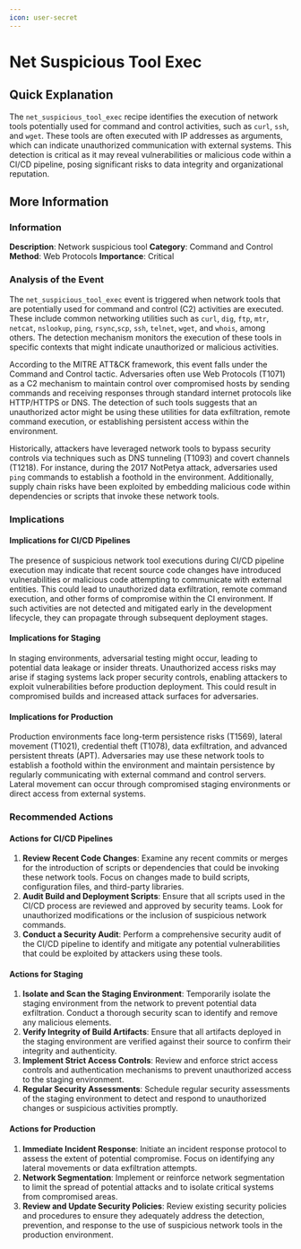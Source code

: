 ```yaml
---
icon: user-secret
---
```


# Net Suspicious Tool Exec

## Quick Explanation

The `net_suspicious_tool_exec` recipe identifies the execution of network tools potentially used for command and control activities, such as `curl`, `ssh`, and `wget`. These tools are often executed with IP addresses as arguments, which can indicate unauthorized communication with external systems. This detection is critical as it may reveal vulnerabilities or malicious code within a CI/CD pipeline, posing significant risks to data integrity and organizational reputation.

## More Information

### Information

**Description**: Network suspicious tool **Category**: Command and Control **Method**: Web Protocols **Importance**: Critical

### Analysis of the Event

The `net_suspicious_tool_exec` event is triggered when network tools that are potentially used for command and control (C2) activities are executed. These include common networking utilities such as `curl`, `dig`, `ftp`, `mtr`, `netcat`, `nslookup`, `ping`, `rsync`,`scp`, `ssh`, `telnet`, `wget`, and `whois`, among others. The detection mechanism monitors the execution of these tools in specific contexts that might indicate unauthorized or malicious activities.

According to the MITRE ATT\&CK framework, this event falls under the Command and Control tactic. Adversaries often use Web Protocols (T1071) as a C2 mechanism to maintain control over compromised hosts by sending commands and receiving responses through standard internet protocols like HTTP/HTTPS or DNS. The detection of such tools suggests that an unauthorized actor might be using these utilities for data exfiltration, remote command execution, or establishing persistent access within the environment.

Historically, attackers have leveraged network tools to bypass security controls via techniques such as DNS tunneling (T1093) and covert channels (T1218). For instance, during the 2017 NotPetya attack, adversaries used `ping` commands to establish a foothold in the environment. Additionally, supply chain risks have been exploited by embedding malicious code within dependencies or scripts that invoke these network tools.

### Implications

#### Implications for CI/CD Pipelines

The presence of suspicious network tool executions during CI/CD pipeline execution may indicate that recent source code changes have introduced vulnerabilities or malicious code attempting to communicate with external entities. This could lead to unauthorized data exfiltration, remote command execution, and other forms of compromise within the CI environment. If such activities are not detected and mitigated early in the development lifecycle, they can propagate through subsequent deployment stages.

#### Implications for Staging

In staging environments, adversarial testing might occur, leading to potential data leakage or insider threats. Unauthorized access risks may arise if staging systems lack proper security controls, enabling attackers to exploit vulnerabilities before production deployment. This could result in compromised builds and increased attack surfaces for adversaries.

#### Implications for Production

Production environments face long-term persistence risks (T1569), lateral movement (T1021), credential theft (T1078), data exfiltration, and advanced persistent threats (APT). Adversaries may use these network tools to establish a foothold within the environment and maintain persistence by regularly communicating with external command and control servers. Lateral movement can occur through compromised staging environments or direct access from external systems.

### Recommended Actions

#### Actions for CI/CD Pipelines

1. **Review Recent Code Changes**: Examine any recent commits or merges for the introduction of scripts or dependencies that could be invoking these network tools. Focus on changes made to build scripts, configuration files, and third-party libraries.
2. **Audit Build and Deployment Scripts**: Ensure that all scripts used in the CI/CD process are reviewed and approved by security teams. Look for unauthorized modifications or the inclusion of suspicious network commands.
3. **Conduct a Security Audit**: Perform a comprehensive security audit of the CI/CD pipeline to identify and mitigate any potential vulnerabilities that could be exploited by attackers using these tools.

#### Actions for Staging

1. **Isolate and Scan the Staging Environment**: Temporarily isolate the staging environment from the network to prevent potential data exfiltration. Conduct a thorough security scan to identify and remove any malicious elements.
2. **Verify Integrity of Build Artifacts**: Ensure that all artifacts deployed in the staging environment are verified against their source to confirm their integrity and authenticity.
3. **Implement Strict Access Controls**: Review and enforce strict access controls and authentication mechanisms to prevent unauthorized access to the staging environment.
4. **Regular Security Assessments**: Schedule regular security assessments of the staging environment to detect and respond to unauthorized changes or suspicious activities promptly.

#### Actions for Production

1. **Immediate Incident Response**: Initiate an incident response protocol to assess the extent of potential compromise. Focus on identifying any lateral movements or data exfiltration attempts.
2. **Network Segmentation**: Implement or reinforce network segmentation to limit the spread of potential attacks and to isolate critical systems from compromised areas.
3. **Review and Update Security Policies**: Review existing security policies and procedures to ensure they adequately address the detection, prevention, and response to the use of suspicious network tools in the production environment.
